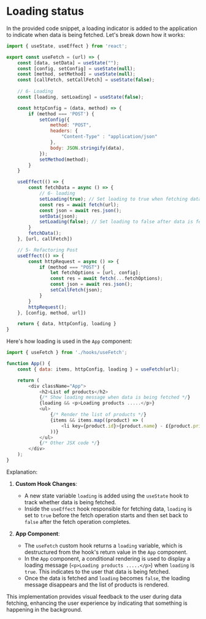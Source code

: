 # Loading status

In the provided code snippet, a loading indicator is added to the application to indicate when data is being fetched. Let's break down how it works:

```javascript
import { useState, useEffect } from 'react';

export const useFetch = (url) => {
    const [data, setData] = useState("");
    const [config, setConfig] = useState(null);
    const [method, setMethod] = useState(null);
    const [callFetch, setCallFetch] = useState(false);
    
    // 6- Loading
    const [loading, setLoading] = useState(false);

    const httpConfig = (data, method) => {
        if (method === 'POST') {
            setConfig({
                method: "POST",
                headers: {
                    "Content-Type" : "application/json"
                },
                body: JSON.stringify(data),
            });
            setMethod(method);
        }
    }

    useEffect(() => {
        const fetchData = async () => {
            // 6- loading
            setLoading(true); // Set loading to true when fetching data
            const res = await fetch(url);
            const json = await res.json();
            setData(json);
            setLoading(false); // Set loading to false after data is fetched
        }
        fetchData();
    }, [url, callFetch])

    // 5- Refactoring Post
    useEffect(() => {
        const httpRequest = async () => {
            if (method === "POST") {
                let fetchOptions = [url, config];
                const res = await fetch(...fetchOptions);
                const json = await res.json();
                setCallFetch(json);
            }
        }
        httpRequest();
    }, [config, method, url])

    return { data, httpConfig, loading }
}
```

Here's how loading is used in the `App` component:

```javascript
import { useFetch } from './hooks/useFetch';

function App() {
    const { data: items, httpConfig, loading } = useFetch(url);

    return (
        <div className="App">
            <h2>List of products</h2>
            {/* Show loading message when data is being fetched */}
            {loading && <p>Loading products .....</p>}
            <ul>
                {/* Render the list of products */}
                {items && items.map((product) => (
                    <li key={product.id}>{product.name} - £{product.price}</li>
                ))}
            </ul>
            {/* Other JSX code */}
        </div>
    );
}
```

Explanation:

1. **Custom Hook Changes**:
    - A new state variable `loading` is added using the `useState` hook to track whether data is being fetched.
    - Inside the `useEffect` hook responsible for fetching data, `loading` is set to `true` before the fetch operation starts and then set back to `false` after the fetch operation completes.

2. **App Component**:
    - The `useFetch` custom hook returns a `loading` variable, which is destructured from the hook's return value in the `App` component.
    - In the `App` component, a conditional rendering is used to display a loading message (`<p>Loading products .....</p>`) when `loading` is `true`. This indicates to the user that data is being fetched.
    - Once the data is fetched and `loading` becomes `false`, the loading message disappears and the list of products is rendered.

This implementation provides visual feedback to the user during data fetching, enhancing the user experience by indicating that something is happening in the background.